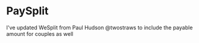 # PaySplit
I've updated WeSplit from Paul Hudson @twostraws to include the payable amount for couples as well
